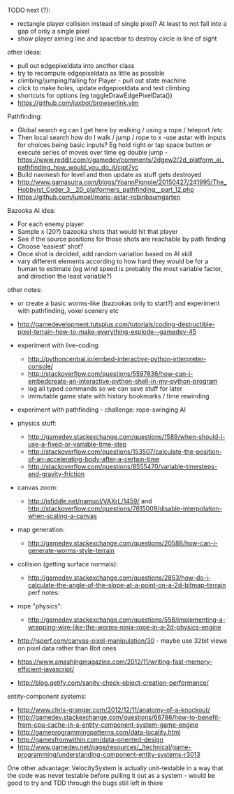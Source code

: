 TODO next (?):

- rectangle player collision instead of single pixel? At least to not fall into a gap of only a single pixel
- show player aiming line and spacebar to destroy circle in line of sight


other ideas:

- pull out edgepixeldata into another class
- try to recompute edgepixeldata as little as possible
- climbing/jumping/falling for Player - pull out state machine
- click to make holes, update edgepixeldata and test climbing
- shortcuts for options (eg toggleDrawEdgePixelData())
- https://github.com/jaxbot/browserlink.vim

Pathfinding: 

- Global search eg can I get here by walking / using a rope / teleport /etc
- Then local search how do I walk / jump / rope to x
  -use astar with inputs for choices being basic inputs? Eg hold right or tap space button or execute series of moves over time eg double jump
  -https://www.reddit.com/r/gamedev/comments/2dgew2/2d_platform_ai_pathfinding_how_would_you_do_it/cjpt7yc
- Build navmesh for level and then update as stuff gets destroyed 
- http://www.gamasutra.com/blogs/YoannPignole/20150427/241995/The_Hobbyist_Coder_3__2D_platformers_pathfinding__part_12.php
- https://github.com/jumoel/mario-astar-robinbaumgarten

Bazooka AI idea:

- For each enemy player
- Sample x (20?) bazooka shots that would hit that player
- See if the source positions for those shots are reachable by path finding
- Choose 'easiest' shot?
- Once shot is decided, add random variation based on AI skill
- vary different elements according to how hard they would be for a human to estimate (eg wind speed is probably the most variable factor, and direction the least variable?)

other notes:

- or create a basic worms-like (bazookas only to start?) and experiment with pathfinding, voxel scenery etc
- http://gamedevelopment.tutsplus.com/tutorials/coding-destructible-pixel-terrain-how-to-make-everything-explode--gamedev-45
- experiment with live-coding:
  - http://pythoncentral.io/embed-interactive-python-interpreter-console/
  - http://stackoverflow.com/questions/5597836/how-can-i-embedcreate-an-interactive-python-shell-in-my-python-program
  - log all typed commands so we can save stuff for later
  - immutable game state with history bookmarks / time rewinding
- experiment with pathfinding - challenge: rope-swinging AI
- physics stuff:
  - http://gamedev.stackexchange.com/questions/1589/when-should-i-use-a-fixed-or-variable-time-step
  - http://stackoverflow.com/questions/153507/calculate-the-position-of-an-accelerating-body-after-a-certain-time
  - http://stackoverflow.com/questions/8555470/variable-timesteps-and-gravity-friction
- canvas zoom:
  - http://jsfiddle.net/namuol/VAXrL/1459/ and http://stackoverflow.com/questions/7615009/disable-interpolation-when-scaling-a-canvas
- map generation:
  - http://gamedev.stackexchange.com/questions/20588/how-can-i-generate-worms-style-terrain
- collision (getting surface normals):
  - http://gamedev.stackexchange.com/questions/2853/how-do-i-calculate-the-angle-of-the-slope-at-a-point-on-a-2d-bitmap-terrain
perf notes:
- rope "physics":
  - http://gamedev.stackexchange.com/questions/558/implementing-a-wrapping-wire-like-the-worms-ninja-rope-in-a-2d-physics-engine

- http://jsperf.com/canvas-pixel-manipulation/30 - maybe use 32bit views on pixel data rather than 8bit ones
- https://www.smashingmagazine.com/2012/11/writing-fast-memory-efficient-javascript/
- http://blog.getify.com/sanity-check-object-creation-performance/

entity-component systems:

- http://www.chris-granger.com/2012/12/11/anatomy-of-a-knockout/
- http://gamedev.stackexchange.com/questions/66786/how-to-benefit-from-cpu-cache-in-a-entity-component-system-game-engine
- http://gameprogrammingpatterns.com/data-locality.html
- http://gamesfromwithin.com/data-oriented-design
- http://www.gamedev.net/page/resources/_/technical/game-programming/understanding-component-entity-systems-r3013

One other advantage: VelocitySystem is actually unit-testable in a way that the code was never testable before pulling it out as a system - would be good to try and TDD through the bugs still left in there

